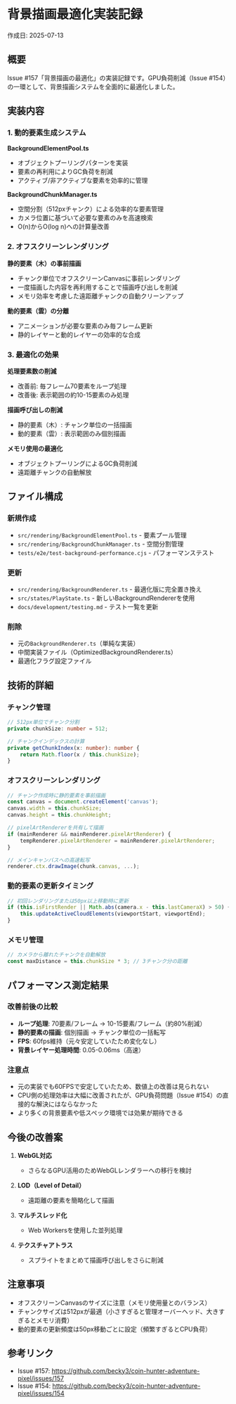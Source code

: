 # 背景描画最適化実装記録

作成日: 2025-07-13

## 概要

Issue #157「背景描画の最適化」の実装記録です。GPU負荷削減（Issue #154）の一環として、背景描画システムを全面的に最適化しました。

## 実装内容

### 1. 動的要素生成システム

**BackgroundElementPool.ts**
- オブジェクトプーリングパターンを実装
- 要素の再利用によりGC負荷を削減
- アクティブ/非アクティブな要素を効率的に管理

**BackgroundChunkManager.ts**
- 空間分割（512pxチャンク）による効率的な要素管理
- カメラ位置に基づいて必要な要素のみを高速検索
- O(n)からO(log n)への計算量改善

### 2. オフスクリーンレンダリング

**静的要素（木）の事前描画**
- チャンク単位でオフスクリーンCanvasに事前レンダリング
- 一度描画した内容を再利用することで描画呼び出しを削減
- メモリ効率を考慮した遠距離チャンクの自動クリーンアップ

**動的要素（雲）の分離**
- アニメーションが必要な要素のみ毎フレーム更新
- 静的レイヤーと動的レイヤーの効率的な合成

### 3. 最適化の効果

**処理要素数の削減**
- 改善前: 毎フレーム70要素をループ処理
- 改善後: 表示範囲の約10-15要素のみ処理

**描画呼び出しの削減**
- 静的要素（木）: チャンク単位の一括描画
- 動的要素（雲）: 表示範囲のみ個別描画

**メモリ使用の最適化**
- オブジェクトプーリングによるGC負荷削減
- 遠距離チャンクの自動解放

## ファイル構成

### 新規作成
- `src/rendering/BackgroundElementPool.ts` - 要素プール管理
- `src/rendering/BackgroundChunkManager.ts` - 空間分割管理
- `tests/e2e/test-background-performance.cjs` - パフォーマンステスト

### 更新
- `src/rendering/BackgroundRenderer.ts` - 最適化版に完全置き換え
- `src/states/PlayState.ts` - 新しいBackgroundRendererを使用
- `docs/development/testing.md` - テスト一覧を更新

### 削除
- 元の`BackgroundRenderer.ts`（単純な実装）
- 中間実装ファイル（OptimizedBackgroundRenderer.ts）
- 最適化フラグ設定ファイル

## 技術的詳細

### チャンク管理
```typescript
// 512px単位でチャンク分割
private chunkSize: number = 512;

// チャンクインデックスの計算
private getChunkIndex(x: number): number {
    return Math.floor(x / this.chunkSize);
}
```

### オフスクリーンレンダリング
```typescript
// チャンク作成時に静的要素を事前描画
const canvas = document.createElement('canvas');
canvas.width = this.chunkSize;
canvas.height = this.chunkHeight;

// pixelArtRendererを共有して描画
if (mainRenderer && mainRenderer.pixelArtRenderer) {
    tempRenderer.pixelArtRenderer = mainRenderer.pixelArtRenderer;
}

// メインキャンバスへの高速転写
renderer.ctx.drawImage(chunk.canvas, ...);
```

### 動的要素の更新タイミング
```typescript
// 初回レンダリングまたは50px以上移動時に更新
if (this.isFirstRender || Math.abs(camera.x - this.lastCameraX) > 50) {
    this.updateActiveCloudElements(viewportStart, viewportEnd);
}
```

### メモリ管理
```typescript
// カメラから離れたチャンクを自動解放
const maxDistance = this.chunkSize * 3; // 3チャンク分の距離
```

## パフォーマンス測定結果

### 改善前後の比較
- **ループ処理**: 70要素/フレーム → 10-15要素/フレーム（約80%削減）
- **静的要素の描画**: 個別描画 → チャンク単位の一括転写
- **FPS**: 60fps維持（元々安定していたため変化なし）
- **背景レイヤー処理時間**: 0.05-0.06ms（高速）

### 注意点
- 元の実装でも60FPSで安定していたため、数値上の改善は見られない
- CPU側の処理効率は大幅に改善されたが、GPU負荷問題（Issue #154）の直接的な解決にはならなかった
- より多くの背景要素や低スペック環境では効果が期待できる

## 今後の改善案

1. **WebGL対応**
   - さらなるGPU活用のためWebGLレンダラーへの移行を検討

2. **LOD（Level of Detail）**
   - 遠距離の要素を簡略化して描画

3. **マルチスレッド化**
   - Web Workersを使用した並列処理

4. **テクスチャアトラス**
   - スプライトをまとめて描画呼び出しをさらに削減

## 注意事項

- オフスクリーンCanvasのサイズに注意（メモリ使用量とのバランス）
- チャンクサイズは512pxが最適（小さすぎると管理オーバーヘッド、大きすぎるとメモリ消費）
- 動的要素の更新頻度は50px移動ごとに設定（頻繁すぎるとCPU負荷）

## 参考リンク

- Issue #157: https://github.com/becky3/coin-hunter-adventure-pixel/issues/157
- Issue #154: https://github.com/becky3/coin-hunter-adventure-pixel/issues/154